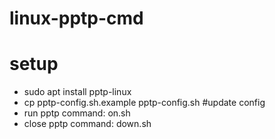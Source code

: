 # linux-pptp-cmd

# setup
-  sudo apt install pptp-linux
-  cp pptp-config.sh.example pptp-config.sh #update config
-  run pptp command: on.sh
-  close pptp command: down.sh
